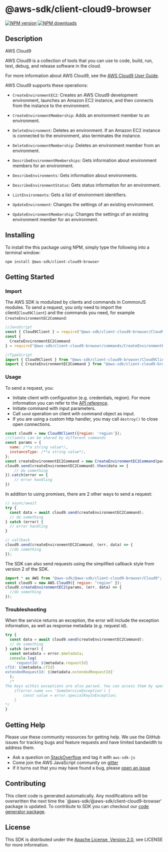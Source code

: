 # @aws-sdk/client-cloud9-browser

[![NPM version](https://img.shields.io/npm/v/@aws-sdk/client-cloud9-browser/preview.svg)](https://www.npmjs.com/package/@aws-sdk/client-cloud9-browser)
[![NPM downloads](https://img.shields.io/npm/dm/@aws-sdk/client-cloud9-browser.svg)](https://www.npmjs.com/package/@aws-sdk/client-cloud9-browser)

## Description

<fullname>AWS Cloud9</fullname> <p>AWS Cloud9 is a collection of tools that you can use to code, build, run, test, debug, and release software in the cloud.</p> <p>For more information about AWS Cloud9, see the <a href="https://docs.aws.amazon.com/cloud9/latest/user-guide">AWS Cloud9 User Guide</a>.</p> <p>AWS Cloud9 supports these operations:</p> <ul> <li> <p> <code>CreateEnvironmentEC2</code>: Creates an AWS Cloud9 development environment, launches an Amazon EC2 instance, and then connects from the instance to the environment.</p> </li> <li> <p> <code>CreateEnvironmentMembership</code>: Adds an environment member to an environment.</p> </li> <li> <p> <code>DeleteEnvironment</code>: Deletes an environment. If an Amazon EC2 instance is connected to the environment, also terminates the instance.</p> </li> <li> <p> <code>DeleteEnvironmentMembership</code>: Deletes an environment member from an environment.</p> </li> <li> <p> <code>DescribeEnvironmentMemberships</code>: Gets information about environment members for an environment.</p> </li> <li> <p> <code>DescribeEnvironments</code>: Gets information about environments.</p> </li> <li> <p> <code>DescribeEnvironmentStatus</code>: Gets status information for an environment.</p> </li> <li> <p> <code>ListEnvironments</code>: Gets a list of environment identifiers.</p> </li> <li> <p> <code>UpdateEnvironment</code>: Changes the settings of an existing environment.</p> </li> <li> <p> <code>UpdateEnvironmentMembership</code>: Changes the settings of an existing environment member for an environment.</p> </li> </ul>

## Installing

To install the this package using NPM, simply type the following into a terminal window:

```
npm install @aws-sdk/client-cloud9-browser
```

## Getting Started

### Import

The AWS SDK is modulized by clients and commands in CommonJS modules. To send a request, you only need to import the client(`Cloud9Client`) and the commands you need, for example `CreateEnvironmentEC2Command`:

```javascript
//JavaScript
const { Cloud9Client } = require("@aws-sdk/client-cloud9-browser/Cloud9Client");
const {
  CreateEnvironmentEC2Command
} = require("@aws-sdk/client-cloud9-browser/commands/CreateEnvironmentEC2Command");
```

```javascript
//TypeScript
import { Cloud9Client } from "@aws-sdk/client-cloud9-browser/Cloud9Client";
import { CreateEnvironmentEC2Command } from "@aws-sdk/client-cloud9-browser/commands/CreateEnvironmentEC2Command";
```

### Usage

To send a request, you:

- Initiate client with configuration (e.g. credentials, region). For more information you can refer to the [API reference][].
- Initiate command with input parameters.
- Call `send` operation on client with command object as input.
- If you are using a custom http handler, you may call `destroy()` to close open connections.

```javascript
const cloud9 = new Cloud9Client({region: 'region'});
//clients can be shared by different commands
const params = {
  name: /**a string value*/,
  instanceType: /**a string value*/,
};
const createEnvironmentEC2Command = new CreateEnvironmentEC2Command(params);
cloud9.send(createEnvironmentEC2Command).then(data => {
    // do something
}).catch(error => {
    // error handling
})
```

In addition to using promises, there are 2 other ways to send a request:

```javascript
// async/await
try {
  const data = await cloud9.send(createEnvironmentEC2Command);
  // do something
} catch (error) {
  // error handling
}
```

```javascript
// callback
cloud9.send(createEnvironmentEC2Command, (err, data) => {
  //do something
});
```

The SDK can also send requests using the simplified callback style from version 2 of the SDK.

```javascript
import * as AWS from "@aws-sdk/@aws-sdk/client-cloud9-browser/Cloud9";
const cloud9 = new AWS.Cloud9({ region: "region" });
cloud9.createEnvironmentEC2(params, (err, data) => {
  //do something
});
```

### Troubleshooting

When the service returns an exception, the error will include the exception information, as well as response metadata (e.g. request id).

```javascript
try {
  const data = await cloud9.send(createEnvironmentEC2Command);
  // do something
} catch (error) {
  const metadata = error.$metadata;
  console.log(
    `requestId: ${metadata.requestId}
cfId: ${metadata.cfId}
extendedRequestId: ${metadata.extendedRequestId}`
  );
  /*
The keys within exceptions are also parsed. You can access them by specifying exception names:
    if(error.name === 'SomeServiceException') {
        const value = error.specialKeyInException;
    }
*/
}
```

## Getting Help

Please use these community resources for getting help. We use the GitHub issues for tracking bugs and feature requests and have limited bandwidth to address them.

- Ask a question on [StackOverflow](https://stackoverflow.com/questions/tagged/aws-sdk-js) and tag it with `aws-sdk-js`
- Come join the AWS JavaScript community on [gitter](https://gitter.im/aws/aws-sdk-js-v3)
- If it turns out that you may have found a bug, please [open an issue](https://github.com/aws/aws-sdk-js-v3/issues)

## Contributing

This client code is generated automatically. Any modifications will be overwritten the next time the `@aws-sdk/@aws-sdk/client-cloud9-browser' package is updated. To contribute to SDK you can checkout our [code generator package][].

## License

This SDK is distributed under the
[Apache License, Version 2.0](http://www.apache.org/licenses/LICENSE-2.0),
see LICENSE for more information.

[code generator package]: https://github.com/aws/aws-sdk-js-v3/tree/master/packages/service-types-generator
[api reference]: https://docs.aws.amazon.com/AWSJavaScriptSDK/latest/

